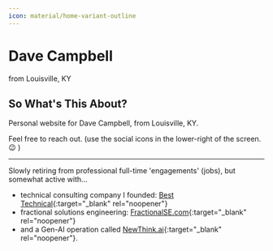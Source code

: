 ```yaml
---
icon: material/home-variant-outline
---
```


# Dave Campbell
from Louisville, KY

## So What's This About?
Personal website for Dave Campbell, from Louisville, KY.

Feel free to reach out.
(use the social icons in the lower-right of the screen. 😉 )  

---

Slowly retiring from professional full-time 'engagements' (jobs), but somewhat active with...  

  * technical consulting company I founded: [Best Technical](https://www.besttechnical.com){:target="_blank" rel="noopener"}
  * fractional solutions engineering: [FractionalSE.com](https://fractionalse.com){:target="_blank" rel="noopener"}
  * and a Gen-AI operation called [NewThink.ai](https://newthink.ai){:target="_blank" rel="noopener"}.

